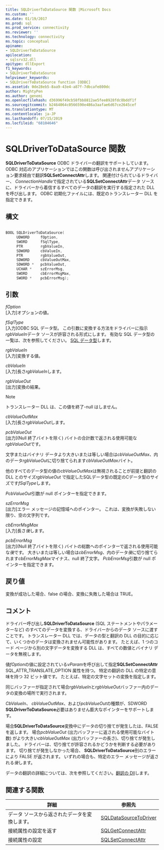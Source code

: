 ```yaml
---
title: SQLDriverToDataSource 関数 |Microsoft Docs
ms.custom: ''
ms.date: 01/19/2017
ms.prod: sql
ms.prod_service: connectivity
ms.reviewer: ''
ms.technology: connectivity
ms.topic: conceptual
apiname:
- SQLDriverToDataSource
apilocation:
- sqlsrv32.dll
apitype: dllExport
f1_keywords:
- SQLDriverToDataSource
helpviewer_keywords:
- SQLDriverToDataSource function [ODBC]
ms.assetid: 0de28eb5-8aa9-43e4-a87f-7dbcafe800dc
author: MightyPen
ms.author: genemi
ms.openlocfilehash: d36996f49cb58fbb8812ae5fee8928fdc8bddf1f
ms.sourcegitcommit: b2464064c0566590e486a3aafae6d67ce2645cef
ms.translationtype: MT
ms.contentlocale: ja-JP
ms.lasthandoff: 07/15/2019
ms.locfileid: "68104646"
---
```

# <a name="sqldrivertodatasource-function"></a>SQLDriverToDataSource 関数
**SQLDriverToDataSource** ODBC ドライバーの翻訳をサポートしています。 ODBC 対応のアプリケーションではこの関数は呼び出されませんアプリケーション要求経由で翻訳**SQLSetConnectAttr**します。 関連付けられているドライバー、 *ConnectionHandle*で指定されている**SQLSetConnectAttr**データ ソースに、ドライバーから着信するすべてのデータの翻訳を実行する指定された DLL を呼び出します。 ODBC 初期化ファイルには、既定のトランスレーター DLL を指定できます。  
  
## <a name="syntax"></a>構文  
  
```cpp  
  
BOOL SQLDriverToDataSource(  
     UDWORD     fOption,  
     SWORD      fSqlType,  
     PTR        rgbValueIn,  
     SDWORD     cbValueIn,  
     PTR        rgbValueOut,  
     SDWORD     cbValueOutMax,  
     SDWORD *   pcbValueOut,  
     UCHAR *    szErrorMsg,  
     SWORD      cbErrorMsgMax,  
     SWORD *    pcbErrorMsg);  
```  
  
## <a name="arguments"></a>引数  
 *fOption*  
 [入力]オプションの値。  
  
 *fSqlType*  
 [入力]ODBC SQL データ型。 この引数に変換する方法をドライバーに指示*rgbValueIn*データ ソースが許容される形式にします。 有効な SQL データ型の一覧は、次を参照してください。 [SQL データ型](../../../odbc/reference/appendixes/sql-data-types.md)します。  
  
 *rgbValueIn*  
 [入力]変換する値。  
  
 *cbValueIn*  
 [入力]長さ*rgbValueIn*します。  
  
 *rgbValueOut*  
 [出力]変換の結果。  
  
> [!NOTE]  
>  トランスレーター DLL は、この値を終了-null はしません。  
  
 *cbValueOutMax*  
 [入力]長さ*rgbValueOut*します。  
  
 *pcbValueOut*  
 [出力]\(Null 終了バイトを除く) バイトの合計数で返される使用可能な*rgbValueOut*です。  
  
 文字またはバイナリ データより大きいまたは等しい場合は*cbValueOutMax*、内のデータ*rgbValueOut*に切り捨てられます*cbValueOutMax*バイト。  
  
 他のすべてのデータ型の値の*cbValueOutMax*は無視されることが前提と翻訳の DLL とのサイズ*rgbValueOut* で指定したSQLデータ型の既定のCデータ型のサイズです*fSqlType*します。  
  
 *PcbValueOut*引数が null ポインターを指定できます。  
  
 *szErrorMsg*  
 [出力]エラー メッセージの記憶域へのポインター。 これは、変換が失敗しない限り、空の文字列です。  
  
 *cbErrorMsgMax*  
 [入力]長さ*後*します。  
  
 *pcbErrorMsg*  
 [出力]\(Null 終了バイトを除く) バイトの総数へのポインターで返される使用可能な*後*です。 大きいまたは等しい場合は*cbErrorMsg*、内のデータ*後*に切り捨てられます*cbErrorMsgMax*マイナス、null 終了文字。 *PcbErrorMsg*引数が null ポインターを指定できます。  
  
## <a name="returns"></a>戻り値  
 変換が成功した場合、false の場合、変換に失敗した場合は TRUE。  
  
## <a name="comments"></a>コメント  
 ドライバー呼び出し**SQLDriverToDataSource** (SQL ステートメントやパラメーターなど) のすべてのデータを変換する、ドライバーからのデータ ソースに渡すことです。 トランスレーター DLL では、データの型と翻訳の DLL の目的に応じて、いくつかのデータは変換されません可能性があります。 たとえば、1 つのコード ページから別の文字データを変換する DLL は、すべての数値とバイナリ データを無視します。  
  
 値*fOption*の値に設定されている*vParam*を呼び出して指定**SQLSetConnectAttr** SQL_ATTR_TRANSLATE_OPTION 属性を持つ。 特定の翻訳の DLL の特定の意味を持つ 32 ビット値です。 たとえば、特定の文字セットの変換を指定します。  
  
 同じバッファーが指定されて場合*rgbValueIn*と*rgbValueOut*バッファー内のデータの変換の場所で実行されます。  
  
 *CbValueIn*、 *cbValueOutMax*、および*pcbValueOut*の種類が、SDWORD **SQLDriverToDataSource**必要はありません膨大なポインターをサポートします。  
  
 場合**SQLDriverToDataSource**変換中にデータの切り捨てが発生したは、FALSE を返します。 場合*pcbValueOut* (出力バッファーに返される使用可能なバイト数) がより大きい*cbValueOutMax* (出力バッファーの長さ)、切り捨てが発生しました。 ドライバーは、切り捨てが許容されるかどうかを判断する必要があります。 切り捨てが発生しなかった場合、 **SQLDriverToDataSource**別のエラーにより FALSE が返されます。 いずれの場合も、特定のエラー メッセージが返される*後*します。  
  
 データの翻訳の詳細については、次を参照してください。[翻訳の Dll](../../../odbc/reference/develop-app/translation-dlls.md)します。  
  
## <a name="related-functions"></a>関連する関数  
  
|詳細|参照先|  
|---------------------------|---------|  
|データ ソースから返されたデータを変換します。|[SQLDataSourceToDriver](../../../odbc/reference/syntax/sqldatasourcetodriver-function.md)|  
|接続属性の設定を返す|[SQLGetConnectAttr](../../../odbc/reference/syntax/sqlgetconnectattr-function.md)|  
|接続属性の設定|[SQLSetConnectAttr](../../../odbc/reference/syntax/sqlsetconnectattr-function.md)|
